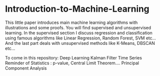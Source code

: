 # Introduction-to-Machine-Learning

This little paper introduces main machine learning algorithms with illustrations and some proofs.
You will find supervised and unsupervised learning. In the supervised section I discuss regression and classification using
famous algorithms like Linear Regression, Random Forest, SVM etc... And the last part deals with unsupervised methods like K-Means, DBSCAN etc...

To come in this repository:
Deep Learning
Kalman Filter
Time Series
Reminder of Statistics : p-value, Central Limit Theorem....
Principal Component Analysis
